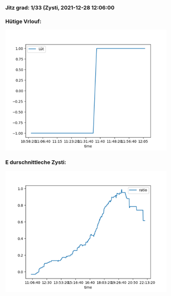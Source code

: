 ### Jitz grad: 1/33 (Zysti, 2021-12-28 12:06:00

### Hütige Vrlouf:
![Graph](Today.png)

### E durschnittleche Zysti:
![Graph](Zysti.png)